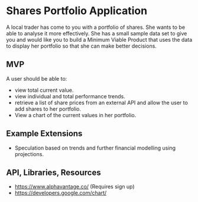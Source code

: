 # Shares Portfolio Application

A local trader has come to you with a portfolio of shares. She wants to be able to analyse it more effectively. She has a small sample data set to give you and would like you to build a Minimum Viable Product that uses the data to display her portfolio so that she can make better decisions.

## MVP

A user should be able to:

- view total current value.
- view individual and total performance trends.
- retrieve a list of share prices from an external API and allow the user to add shares to her portfolio.
- View a chart of the current values in her portfolio.

## Example Extensions

- Speculation based on trends and further financial modelling using projections.

## API, Libraries, Resources

- https://www.alphavantage.co/ (Requires sign up)
- https://developers.google.com/chart/

